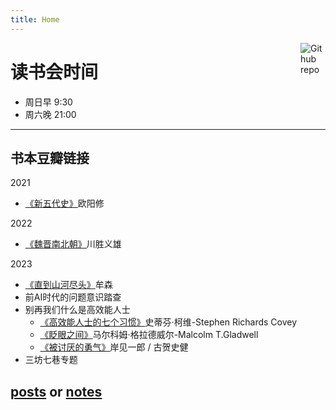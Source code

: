 ```yaml
---
title: Home
---
```


<img src= "https://simpleicons.org/icons/bookstack.svg" style="max-width:3%;min-width:40px;float:right;" alt="Github repo"/>

# 读书会时间
- 周日早 9:30
- 周六晚 21:00
---
书本豆瓣链接
---
2021
- [《新五代史》](https://book.douban.com/subject/26314790/)欧阳修

2022
- [《魏晋南北朝》](https://book.douban.com/subject/35671921/)川胜义雄

2023
- [《直到山河尽头》](https://book.douban.com/subject/36139187/)牟森
- 前AI时代的问题意识踏查
- 别再我们什么是高效能人士
    - [《高效能人士的七个习惯》](https://book.douban.com/subject/5325618/)史蒂芬·柯维-Stephen Richards Covey
    - [《眨眼之间》](https://book.douban.com/subject/25875190/)马尔科姆·格拉德威尔-Malcolm T.Gladwell 
    - [《被讨厌的勇气》](https://book.douban.com/subject/26369699/)岸见一郎 / 古贺史健 
- 三坊七巷专题

 ## [posts](/post/) or [notes](/note/)
